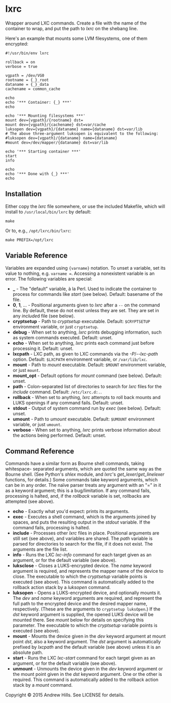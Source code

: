 # lxrc

Wrapper around LXC commands. Create a file with the name of the container to
wrap, and put the path to *lxrc* on the shebang line.

Here's an example that mounts some LVM filesystems, one of them encrypted:

```
#!/usr/bin/env lxrc

rollback = on
verbose = true

vgpath = /dev/VG0
rootname = {_}_root
dataname = {_}_data
cachename = common_cache

echo
echo '*** Container: {_} ***'
echo

echo '*** Mounting filesystems ***'
mount dev={vgpath}/{rootname} dst=
mount dev={vgpath}/{cachename} dst=var/cache
luksopen dev={vgpath}/{dataname} name={dataname} dst=var/lib
# The above three-argument luksopen is equivalent to the following:
#luksopen dev={vgpath}/{dataname} name={dataname}
#mount dev=/dev/mapper/{dataname} dst=var/lib

echo '*** Starting container ***'
start
info

echo
echo '*** Done with {_} ***'
echo

```

## Installation

Either copy the *lxrc* file somewhere, or use the included Makefile, which will
install to `/usr/local/bin/lxrc` by default:

```
make
```

Or to, e.g., `/opt/lxrc/bin/lxrc`:

```
make PREFIX=/opt/lxrc
```

## Variable Reference

Variables are expanded using `{varname}` notation. To unset a variable, set its
value to nothing, e.g. `varname =`. Accessing a nonexistent variable is an
error. The following variables are special:

* **_** - The "default" variable, à la Perl. Used to indicate the container to
          process for commands like *start* (see below). Default: basename of
          the file.
* **0**, **1**, … - Positional arguments given to *lxrc* after a `--` on the
                    command line. By default, these do not exist unless they
                    are set. They are set in any *include*d file (see below).
* **cryptsetup** - Path to *cryptsetup* executable. Default: `$CRYPTSETUP`
                   environment variable, or just `cryptsetup`.
* **debug** - When set to anything, *lxrc* prints debugging information, such
              as system commands executed. Default: unset.
* **echo** - When set to anything, *lxrc* prints each command just before
             processing it. Default: unset.
* **lxcpath** - LXC path, as given to LXC commands via the *-P*/*--lxc-path*
                option. Default: `$LXCPATH` environment variable, or
                `/var/lib/lxc`.
* **mount** - Path to *mount* executable. Default: `$MOUNT` environment
              variable, or just `mount`.
* **mount_opt** - Default options for *mount* command (see below). Default:
                  unset.
* **path** - Colon-separated list of directories to search for *lxrc* files for
             the *include* command. Default: `/etc/lxrc.d:.`.
* **rollback** - When set to anything, *lxrc* attempts to roll back mounts and
                 LUKS openings if any command fails. Default: unset.
* **stdout** - Output of system command run by *exec* (see below). Default:
               unset.
* **umount** - Path to *umount* executable. Default: `$UMOUNT` environment
               variable, or just `umount`.
* **verbose** - When set to anything, *lxrc* prints verbose information about
                the actions being performed. Default: unset.

## Command Reference

Commands have a similar form as Bourne shell commands, taking whitespace-
separated arguments, which are quoted the same way as the Bourne shell. (See
Python's *shlex* module, and *lxrc*'s *get_lexer*/*get_linelexer* functions,
for details.) Some commands take keyword arguments, which can be in any order.
The naïve parser treats any argument with an "=" in it as a keyword argument;
this is a bug/limitation. If any command fails, processing is halted, and, if
the *rollback* variable is set, rollbacks are attempted (see above).

* **echo** - Exactly what you'd expect: prints its arguments.
* **exec** - Executes a shell command, which is the arguments joined by
             spaces, and puts the resulting output in the *stdout* variable. If
             the command fails, processing is halted.
* **include** - Processes other *lxrc* files in place. Positional arguments are
                still set (see above), and variables are shared. The *path*
                variable is parsed for directories to search for the file, if
                it does not exist. The arguments are the file list.
* **info** - Runs the LXC *lxc-info* command for each target given as an
             argument, or for the default variable (see above).
* **luksclose** - Closes a LUKS-encrypted device. The *name* keyword argument
                  is required, and represents the mapper name of the device to
                  close. The executable to which the *cryptsetup* variable
                  points is executed (see above). This command is automatically
                  added to the rollback action stack by a *luksopen* command.
* **luksopen** - Opens a LUKS-encrypted device, and optionally mounts it. The
                 *dev* and *name* keyword arguments are required, and represent
                 the full path to the encrypted device and the desired mapper
                 name, respectively. (These are the arguments to `cryptsetup
                 luksOpen`.) If the *dst* keyword argument is supplied, the
                 opened LUKS device will be mounted there. See *mount* below
                 for details on specifying this parameter. The executable to
                 which the *cryptsetup* variable points is executed (see
                 above).
* **mount** - Mounts the device given in the *dev* keyword argument at mount
              point *dst*, also a keyword argument. The *dst* argument is
              automatically prefixed by *lxcpath* and the default variable (see
              above) unless it is an absolute path.
* **start** - Runs the LXC *lxc-start* command for each target given as an
              argument, or for the default variable (see above).
* **unmount** - Unmounts the device given in the *dev* keyword argument or the
                mount point given in the *dst* keyword argument. One or the
                other is required. This command is automatically added to the
                rollback action stack by a *mount* command.

Copyright © 2015 Andrew Hills. See LICENSE for details.
